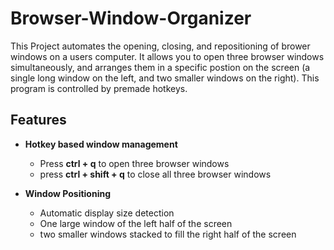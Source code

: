# Browser-Window-Organizer
This Project automates the opening, closing, and repositioning of brower windows on a users computer. It allows you to open three browser windows simultaneously, and arranges them in a specific postion on the screen (a single long window on the left, and two smaller windows on the right). This program is controlled by premade hotkeys.

## Features
- **Hotkey based window management**
  - Press **ctrl + q** to open three browser windows
  - press **ctrl + shift + q** to close all three browser windows

- **Window Positioning**
  - Automatic display size detection
  - One large window of the left half of the screen
  - two smaller windows stacked to fill the right half of the screen
  
